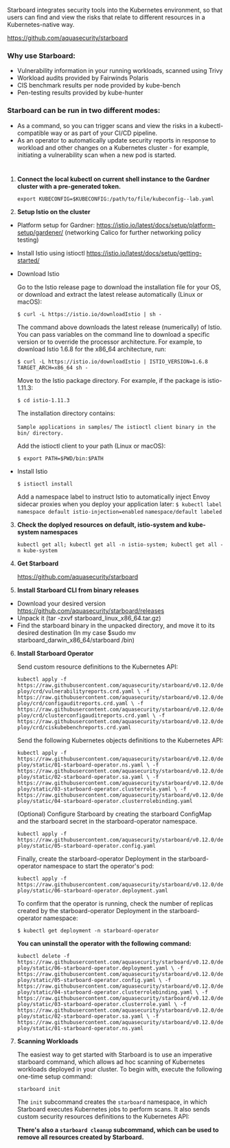 
Starboard integrates security tools into the Kubernetes environment, so that users can find and view the risks that relate to different resources in a Kubernetes-native way.

https://github.com/aquasecurity/starboard

### Why use Starboard:

- Vulnerability information in your running workloads, scanned using Trivy
- Workload audits provided by Fairwinds Polaris
- CIS benchmark results per node provided by kube-bench
- Pen-testing results provided by kube-hunter

### Starboard can be run in two different modes:

- As a command, so you can trigger scans and view the risks in a kubectl-compatible way or as part of your CI/CD pipeline.
- As an operator to automatically update security reports in response to workload and other changes on a Kubernetes
  cluster - for example, initiating a vulnerability scan when a new pod is started.

#

1) **Connect the local kubectl on current shell instance to the Gardner cluster with a pre-generated token.**

    `export KUBECONFIG=$KUBECONFIG:/path/to/file/kubeconfig--lab.yaml`

2) **Setup Istio on the cluster**
- Platform setup for Gardner: https://istio.io/latest/docs/setup/platform-setup/gardener/ (networking Calico for further networking policy testing)

- Install Istio using istioctl https://istio.io/latest/docs/setup/getting-started/

- Download Istio

    Go to the Istio release page to download the installation file for your OS, or download and extract the latest release automatically (Linux or macOS):
    
    `$ curl -L https://istio.io/downloadIstio | sh -`

    The command above downloads the latest release (numerically) of Istio. You can pass variables on the command line to download a specific version or to override the processor architecture. For example, to download Istio 1.6.8 for the x86_64 architecture, run:
    
    `$ curl -L https://istio.io/downloadIstio | ISTIO_VERSION=1.6.8 TARGET_ARCH=x86_64 sh -`

    Move to the Istio package directory. For example, if the package is istio-1.11.3:
    
    `$ cd istio-1.11.3`

    The installation directory contains:
    
    `Sample applications in samples/`
    `The istioctl client binary in the bin/ directory.`

    Add the istioctl client to your path (Linux or macOS):
    
    `$ export PATH=$PWD/bin:$PATH`

- Install Istio

    `$ istioctl install`

    Add a namespace label to instruct Istio to automatically inject Envoy sidecar proxies when you deploy your application later:
    `$ kubectl label namespace default istio-injection=enabled`
    `namespace/default labeled`


3) **Check the doplyed resources on default, istio-system and kube-system namespaces**
    
    `kubectl get all; kubectl get all -n istio-system; kubectl get all -n kube-system`
    
4) **Get Starboard**

    https://github.com/aquasecurity/starboard
    
5) **Install Starboard CLI from binary releases**
- Download your desired version https://github.com/aquasecurity/starboard/releases
- Unpack it (tar -zxvf starboard_linux_x86_64.tar.gz)
- Find the starboard binary in the unpacked directory, and move it to its desired destination (In my case $sudo mv starboard_darwin_x86_64/starboard /bin)

6) **Install Starboard Operator**

     Send custom resource definitions to the Kubernetes API:

    `kubectl apply -f https://raw.githubusercontent.com/aquasecurity/starboard/v0.12.0/deploy/crd/vulnerabilityreports.crd.yaml \
    -f https://raw.githubusercontent.com/aquasecurity/starboard/v0.12.0/deploy/crd/configauditreports.crd.yaml \
    -f https://raw.githubusercontent.com/aquasecurity/starboard/v0.12.0/deploy/crd/clusterconfigauditreports.crd.yaml \
    -f https://raw.githubusercontent.com/aquasecurity/starboard/v0.12.0/deploy/crd/ciskubebenchreports.crd.yaml`
  
     Send the following Kubernetes objects definitions to the Kubernetes API:

    `kubectl apply -f https://raw.githubusercontent.com/aquasecurity/starboard/v0.12.0/deploy/static/01-starboard-operator.ns.yaml \
    -f https://raw.githubusercontent.com/aquasecurity/starboard/v0.12.0/deploy/static/02-starboard-operator.sa.yaml \
    -f https://raw.githubusercontent.com/aquasecurity/starboard/v0.12.0/deploy/static/03-starboard-operator.clusterrole.yaml \
    -f https://raw.githubusercontent.com/aquasecurity/starboard/v0.12.0/deploy/static/04-starboard-operator.clusterrolebinding.yaml`

     (Optional) Configure Starboard by creating the starboard ConfigMap and the starboard secret in the starboard-operator namespace.
    
    `kubectl apply -f https://raw.githubusercontent.com/aquasecurity/starboard/v0.12.0/deploy/static/05-starboard-operator.config.yaml`
    
     Finally, create the starboard-operator Deployment in the starboard-operator namespace to start the operator's pod:
     
    `kubectl apply -f https://raw.githubusercontent.com/aquasecurity/starboard/v0.12.0/deploy/static/06-starboard-operator.deployment.yaml`
    
    To confirm that the operator is running, check the number of replicas created by the starboard-operator Deployment in the starboard-operator namespace:
    
    `$ kubectl get deployment -n starboard-operator`
    
    **You can uninstall the operator with the following command:**
    
    `kubectl delete -f https://raw.githubusercontent.com/aquasecurity/starboard/v0.12.0/deploy/static/06-starboard-operator.deployment.yaml \
    -f https://raw.githubusercontent.com/aquasecurity/starboard/v0.12.0/deploy/static/05-starboard-operator.config.yaml \
    -f https://raw.githubusercontent.com/aquasecurity/starboard/v0.12.0/deploy/static/04-starboard-operator.clusterrolebinding.yaml \
    -f https://raw.githubusercontent.com/aquasecurity/starboard/v0.12.0/deploy/static/03-starboard-operator.clusterrole.yaml \
    -f https://raw.githubusercontent.com/aquasecurity/starboard/v0.12.0/deploy/static/02-starboard-operator.sa.yaml \
    -f https://raw.githubusercontent.com/aquasecurity/starboard/v0.12.0/deploy/static/01-starboard-operator.ns.yaml`

8) **Scanning Workloads**

    The easiest way to get started with Starboard is to use an imperative starboard command, which allows ad hoc scanning of Kubernetes workloads deployed in your cluster.
    To begin with, execute the following one-time setup command:

    `starboard init`

    The `init` subcommand creates the `starboard` namespace, in which Starboard executes Kubernetes jobs to perform scans. It also sends custom security resources definitions to the Kubernetes API:
    
    **There's also a `starboard cleanup` subcommand, which can be used to remove all resources created by Starboard.** 
